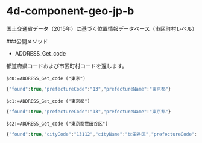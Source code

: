 # 4d-component-geo-jp-b
国土交通省データ（2015年）に基づく位置情報データベース（市区町村レベル）

###公開メソッド

* ADDRESS_Get_code

都道府県コードおよび市区町村コードを返します。

```
$c0:=ADDRESS_Get_code ("東京")
```

```js
{"found":true,"prefectureCode":"13","prefectureName":"東京都"}
```

```
$c1:=ADDRESS_Get_code ("東京都")
```

```js
{"found":true,"prefectureCode":"13","prefectureName":"東京都"}
```

```
$c2:=ADDRESS_Get_code ("東京都世田谷区")
```

```js
{"found":true,"cityCode":"13112","cityName":"世田谷区","prefectureCode":"13","prefectureName":"東京都"}
```
